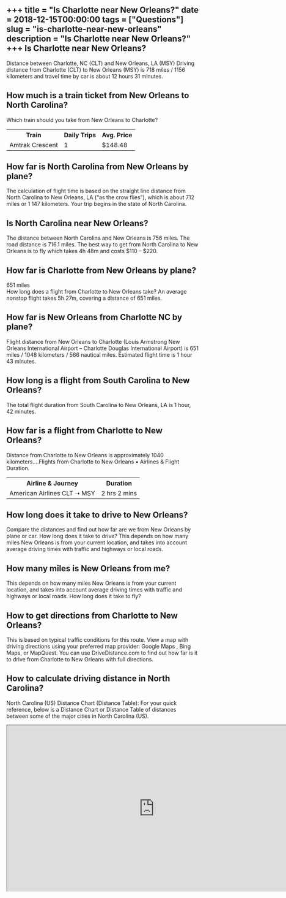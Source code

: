 +++
title = "Is Charlotte near New Orleans?"
date = 2018-12-15T00:00:00
tags = ["Questions"]
slug = "is-charlotte-near-new-orleans"
description = "Is Charlotte near New Orleans?"
+++
Is Charlotte near New Orleans?
------------------------------

Distance between Charlotte, NC (CLT) and New Orleans, LA (MSY) Driving distance from Charlotte (CLT) to New Orleans (MSY) is 718 miles / 1156 kilometers and travel time by car is about 12 hours 31 minutes.

How much is a train ticket from New Orleans to North Carolina?
--------------------------------------------------------------

Which train should you take from New Orleans to Charlotte?

<table><tr><th>Train</th><th>Daily Trips</th><th>Avg. Price</th></tr><tr><td>Amtrak Crescent</td><td>1</td><td>$148.48</td></tr></table>

How far is North Carolina from New Orleans by plane?
----------------------------------------------------

The calculation of flight time is based on the straight line distance from North Carolina to New Orleans, LA (“as the crow flies”), which is about 712 miles or 1 147 kilometers. Your trip begins in the state of North Carolina.

Is North Carolina near New Orleans?
-----------------------------------

The distance between North Carolina and New Orleans is 756 miles. The road distance is 716.1 miles. The best way to get from North Carolina to New Orleans is to fly which takes 4h 48m and costs $110 – $220.

How far is Charlotte from New Orleans by plane?
-----------------------------------------------

651 miles  
How long does a flight from Charlotte to New Orleans take? An average nonstop flight takes 5h 27m, covering a distance of 651 miles.

How far is New Orleans from Charlotte NC by plane?
--------------------------------------------------

Flight distance from New Orleans to Charlotte (Louis Armstrong New Orleans International Airport – Charlotte Douglas International Airport) is 651 miles / 1048 kilometers / 566 nautical miles. Estimated flight time is 1 hour 43 minutes.

How long is a flight from South Carolina to New Orleans?
--------------------------------------------------------

The total flight duration from South Carolina to New Orleans, LA is 1 hour, 42 minutes.

How far is a flight from Charlotte to New Orleans?
--------------------------------------------------

Distance from Charlotte to New Orleans is approximately 1040 kilometers….Flights from Charlotte to New Orleans • Airlines &amp; Flight Duration.

<table><tr><th>Airline &amp; Journey</th><th>Duration</th></tr><tr><td>American Airlines CLT ➝ MSY</td><td>2 hrs 2 mins</td></tr></table>

How long does it take to drive to New Orleans?
----------------------------------------------

Compare the distances and find out how far are we from New Orleans by plane or car. How long does it take to drive? This depends on how many miles New Orleans is from your current location, and takes into account average driving times with traffic and highways or local roads.

How many miles is New Orleans from me?
--------------------------------------

This depends on how many miles New Orleans is from your current location, and takes into account average driving times with traffic and highways or local roads. How long does it take to fly?

How to get directions from Charlotte to New Orleans?
----------------------------------------------------

This is based on typical traffic conditions for this route. View a map with driving directions using your preferred map provider: Google Maps , Bing Maps, or MapQuest. You can use DriveDistance.com to find out how far is it to drive from Charlotte to New Orleans with full directions.

How to calculate driving distance in North Carolina?
----------------------------------------------------

North Carolina (US) Distance Chart (Distance Table): For your quick reference, below is a Distance Chart or Distance Table of distances between some of the major cities in North Carolina (US).

<iframe allow="accelerometer; autoplay; clipboard-write; encrypted-media; gyroscope; picture-in-picture" allowfullscreen="" class="__youtube_prefs__  epyt-is-override  no-lazyload" data-no-lazy="1" data-origheight="433" data-origwidth="770" data-skipgform_ajax_framebjll="" height="433" id="_ytid_62641" loading="lazy" src="https://www.youtube.com/embed/OntOGcWRvHA?enablejsapi=1&autoplay=0&cc_load_policy=0&cc_lang_pref=&iv_load_policy=1&loop=0&modestbranding=0&rel=1&fs=1&playsinline=0&autohide=2&theme=dark&color=red&controls=1&" title="YouTube player" width="770"></iframe>